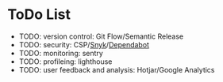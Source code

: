 # ToDo List

* TODO: version control: Git Flow/Semantic Release
* TODO: security: CSP/[Snyk](https://snyk.io)/[Dependabot](https://github.com/features/security/)
* TODO: monitoring: sentry
* TODO: profileing: lighthouse
* TODO: user feedback and analysis: Hotjar/Google Analytics